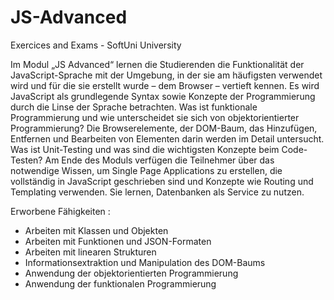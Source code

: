 # JS-Advanced



Exercices and Exams - SoftUni University

Im Modul „JS Advanced“ lernen die Studierenden die Funktionalität der JavaScript-Sprache mit der Umgebung, in der sie am häufigsten verwendet wird und für die sie erstellt wurde – dem Browser – vertieft kennen. Es wird JavaScript als grundlegende Syntax sowie Konzepte der Programmierung durch die Linse der Sprache betrachten. Was ist funktionale Programmierung und wie unterscheidet sie sich von objektorientierter Programmierung? Die Browserelemente, der DOM-Baum, das Hinzufügen, Entfernen und Bearbeiten von Elementen darin werden im Detail untersucht. Was ist Unit-Testing und was sind die wichtigsten Konzepte beim Code-Testen? Am Ende des Moduls verfügen die Teilnehmer über das notwendige Wissen, um Single Page Applications zu erstellen, die vollständig in JavaScript geschrieben sind und Konzepte wie Routing und Templating verwenden. Sie lernen, Datenbanken als Service zu nutzen.

Erworbene Fähigkeiten :
- Arbeiten mit Klassen und Objekten
- Arbeiten mit Funktionen und JSON-Formaten
- Arbeiten mit linearen Strukturen
- Informationsextraktion und Manipulation des DOM-Baums
- Anwendung der objektorientierten Programmierung
- Anwendung der funktionalen Programmierung
